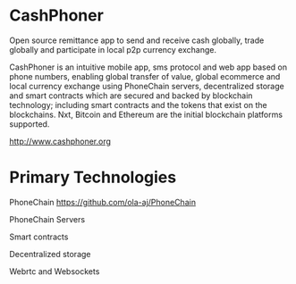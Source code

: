 CashPhoner
==========
Open source remittance app to send and receive cash globally, trade globally and participate in local p2p currency exchange. 


CashPhoner is an intuitive mobile app, sms protocol and web app based on phone numbers, enabling global transfer of value, global ecommerce and local currency exchange using PhoneChain servers, decentralized storage and smart contracts  which are secured and backed by blockchain technology; including smart contracts and the tokens that exist on the blockchains. Nxt, Bitcoin and Ethereum are the initial blockchain platforms supported.
 
http://www.cashphoner.org


Primary Technologies
==========

PhoneChain      https://github.com/ola-aj/PhoneChain

PhoneChain Servers

Smart contracts

Decentralized storage

Webrtc and Websockets


